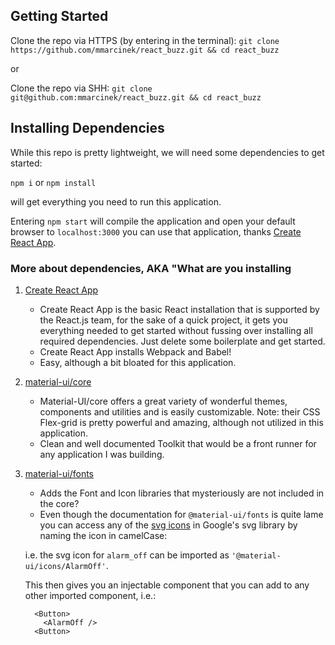 ## Getting Started 

Clone the repo via HTTPS (by entering in the terminal):
`git clone https://github.com/mmarcinek/react_buzz.git && cd react_buzz`

or

Clone the repo via SHH:
`git clone git@github.com:mmarcinek/react_buzz.git && cd react_buzz`

## Installing Dependencies

While this repo is pretty lightweight, we will need some dependencies to get started:

`npm i` or `npm install`

will get everything you need to run this application.

Entering `npm start` will compile the application and open your default browser to `localhost:3000` you can use that application, thanks [Create React App](https://github.com/facebookincubator/create-react-app).

### More about dependencies, AKA "What are you installing

1. [Create React App](https://github.com/facebookincubator/create-react-app)
    * Create React App is the basic React installation that is supported by the React.js team, for the sake of a quick project, it gets you everything needed to get started without fussing over installing all required dependencies. Just delete some boilerplate and get started.  
    * Create React App installs Webpack and Babel!
    * Easy, although a bit bloated for this application.

2. [material-ui/core](https://github.com/mui-org/material-ui)
    * Material-UI/core offers a great variety of wonderful themes, components and utilities and is easily customizable. Note: their CSS Flex-grid is pretty powerful and amazing, although not utilized in this application.
    * Clean and well documented Toolkit that would be a front runner for any application I was building.

3. [material-ui/fonts](https://github.com/mui-org/material-ui)
    * Adds the Font and Icon libraries that mysteriously are not included in the core?
    * Even though the documentation for `@material-ui/fonts` is quite lame you can access any of the [svg icons](https://material.io/tools/icons/?style=baseline) in Google's svg library by naming the icon in camelCase:
    
    i.e. the svg icon for `alarm_off` can be imported as `'@material-ui/icons/AlarmOff'`. 
    
    This then gives you an injectable component that you can add to any other imported component, i.e.:
    ```
      <Button>
        <AlarmOff />
      <Button>
    ```